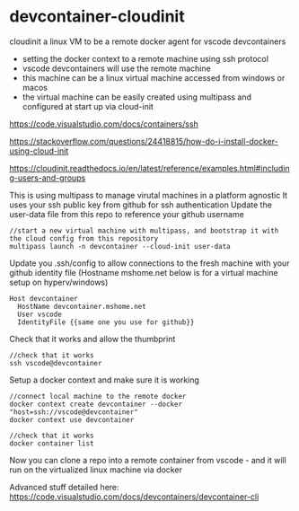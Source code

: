 # devcontainer-cloudinit
cloudinit a linux VM to be a remote docker agent for vscode devcontainers

* setting the docker context to a remote machine using ssh protocol
* vscode devcontainers will use the remote machine
* this machine can be a linux virtual machine accessed from windows or macos
* the virtual machine can be easily created using multipass and configured at start up via cloud-init

https://code.visualstudio.com/docs/containers/ssh

https://stackoverflow.com/questions/24418815/how-do-i-install-docker-using-cloud-init

https://cloudinit.readthedocs.io/en/latest/reference/examples.html#including-users-and-groups

This is using multipass to manage virutal machines in a platform agnostic
It uses your ssh public key from github for ssh authentication
Update the user-data file from this repo to reference your github username
```
//start a new virtual machine with multipass, and bootstrap it with the cloud config from this repository
multipass launch -n devcontainer --cloud-init user-data
```

Update you .ssh/config to allow connections to the fresh machine with your github identity file
(Hostname mshome.net below is for a virtual machine setup on hyperv/windows)
```
Host devcontainer
  HostName devcontainer.mshome.net
  User vscode
  IdentityFile {{same one you use for github}}
```

Check that it works and allow the thumbprint
```
//check that it works
ssh vscode@devcontainer
```

Setup a docker context and make sure it is working
```
//connect local machine to the remote docker
docker context create devcontainer --docker "host=ssh://vscode@devcontainer"
docker context use devcontainer

//check that it works
docker container list
```

Now you can clone a repo into a remote container from vscode - and it will run on the virtualized linux machine via docker

Advanced stuff detailed here:
https://code.visualstudio.com/docs/devcontainers/devcontainer-cli



